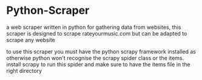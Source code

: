 # Python-Scraper
a web scraper written in python for gathering data from websites, this scraper is designed to scrape rateyourmusic.com but can be adapted to scrape any website

to use this scraper you must have the python scrapy framework installed as otherwise python won't recognise the scrapy spider class or the items. install scrapy to run this spider and make sure to have the items file in the right directory
